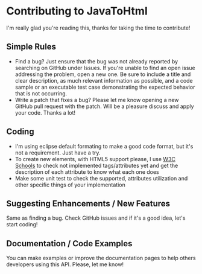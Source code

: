 # Contributing to JavaToHtml

I'm really glad you're reading this, thanks for taking the time to contribute!

## Simple Rules

* Find a bug? Just ensure that the bug was not already reported by searching on GitHub under Issues. If you're unable to find an open issue addressing the problem, open a new one. Be sure to include a title and clear description, as much relevant information as possible, and a code sample or an executable test case demonstrating the expected behavior that is not occurring.
* Write a patch that fixes a bug? Please let me know opening a new GitHub pull request with the patch. Will be a pleasure discuss and apply your code. Thanks a lot!

## Coding

* I'm using eclipse default formating to make a good code format, but it's not a requirement. Just have a try.
* To create new elements, with HTML5 support please, I use [W3C Schools](http://www.w3schools.com/tags/) to check not implemented tags/attributes yet and get the description of each attribute to know what each one does
* Make some unit test to check the supported, attributes utilization and other specific things of your implementation

## Suggesting Enhancements / New Features

Same as finding a bug. Check GitHub issues and if it's a good idea, let's start coding!

## Documentation / Code Examples

You can make examples or improve the documentation pages to help others developers using this API. Please, let me know!